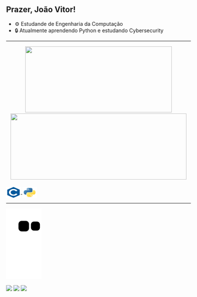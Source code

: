## Prazer, João Vitor!


- ⚙️ Estudande de Engenharia da Computação
- 🔒 Atualmente aprendendo Python e estudando Cybersecurity

<hr>
  
  <div align="center">
  <a href="https://github.com/jvitsilva">
  <img height="180em" width='400em' src="https://github-readme-stats.vercel.app/api?username=jvitsilva&show_icons=true&theme=dark&include_all_commits=true&count_private=true"/>
  <img height="180em" width='480em' src="https://github-readme-stats.vercel.app/api/top-langs/?username=jvitsilva&layout=compact&langs_count=7&theme=dark"/>
</div>
  
<div style="display: inline_block"><br>
  <img align="center" alt="João-C" height="30" width="40" src="https://raw.githubusercontent.com/devicons/devicon/master/icons/c/c-plain.svg">
  <img align="center" alt="João-Python" height="30" width="40" src="https://raw.githubusercontent.com/devicons/devicon/master/icons/python/python-original.svg">
</div>
  
  

 <hr>
 <div> 
 
   ![Snake animation](https://github.com/rafaballerini/rafaballerini/blob/output/github-contribution-grid-snake.svg)
   
  <a href="https://instagram.com/vit.silv4" target="_blank"><img src="https://img.shields.io/badge/-Instagram-%23E4405F?style=for-the-badge&logo=instagram&logoColor=white" target="_blank"></a>
  <a href = "mailto:vitsilva900@gmail.com"><img src="https://img.shields.io/badge/-Gmail-%23333?style=for-the-badge&logo=gmail&logoColor=white" target="_blank"></a>
  <a href="https://www.linkedin.com/in/jvosilva/" target="_blank"><img src="https://img.shields.io/badge/-LinkedIn-%230077B5?style=for-the-badge&logo=linkedin&logoColor=white" target="_blank"></a> 
   
  
 
  
  
  
</div>
